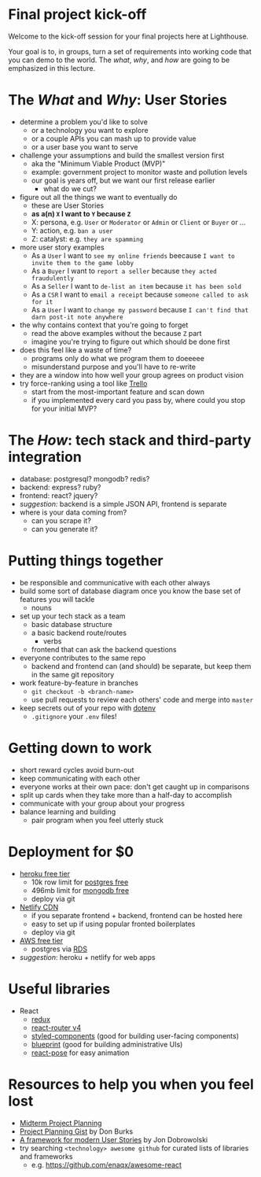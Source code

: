 # Final project kick-off
Welcome to the kick-off session for your final projects here at Lighthouse.

Your goal is to, in groups, turn a set of requirements into working code that you can demo to the world. The *what*, *why*, and *how* are going to be emphasized in this lecture.

# The *What* and *Why*: User Stories
* determine a problem you'd like to solve
  * or a technology you want to explore
  * or a couple APIs you can mash up to provide value
  * or a user base you want to serve
* challenge your assumptions and build the smallest version first
  * aka the "Minimum Viable Product (MVP)"
  * example: government project to monitor waste and pollution levels
  * our goal is years off, but we want our first release earlier
    * what do we cut?
* figure out all the things we want to eventually do
  * these are User Stories
  * **as a(n) `X` I want to `Y` because `Z`**
  * X: persona, e.g. `User` or `Moderator` or `Admin` or `Client` or `Buyer` or ...
  * Y: action, e.g. `ban a user`
  * Z: catalyst: e.g. `they are spamming`
* more user story examples
  * As a `User` I want to `see my online friends` beecause `I want to invite them to the game lobby`
  * As a `Buyer` I want to `report a seller` because `they acted fraudulently`
  * As a `Seller` I want to `de-list an item` because `it has been sold`
  * As a `CSR` I want to `email a receipt` because `someone called to ask for it`
  * As a `User` I want to `change my password` because `I can't find that darn post-it note anywhere`
* the why contains context that you're going to forget
  * read the above examples without the because `Z` part
  * imagine you're trying to figure out which should be done first
* does this feel like a waste of time?
  * programs only do what we program them to doeeeee
  * misunderstand purpose and you'll have to re-write
* they are a window into how well your group agrees on product vision
* try force-ranking using a tool like [Trello](https://trello.com)
  * start from the most-important feature and scan down
  * if you implemented every card you pass by, where could you stop for your initial MVP?

# The *How*: tech stack and third-party integration
* database: postgresql? mongodb? redis?
* backend: express? ruby?
* frontend: react? jquery?
* *suggestion:* backend is a simple JSON API, frontend is separate
* where is your data coming from?
  * can you scrape it?
  * can you generate it?

# Putting things together
* be responsible and communicative with each other always
* build some sort of database diagram once you know the base set of features you will tackle
  * nouns
* set up your tech stack as a team
  * basic database structure
  * a basic backend route/routes
    * verbs
  * frontend that can ask the backend questions
* everyone contributes to the same repo
  * backend and frontend can (and should) be separate, but keep them in the same git repository
* work feature-by-feature in branches
  * `git checkout -b <branch-name>`
  * use pull requests to review each others' code and merge into `master`
* keep secrets out of your repo with [dotenv](https://www.npmjs.com/package/dotenv) 
  * `.gitignore` your `.env` files!

# Getting down to work
* short reward cycles avoid burn-out
* keep communicating with each other
* everyone works at their own pace: don't get caught up in comparisons
* split up cards when they take more than a half-day to accomplish
* communicate with your group about your progress
* balance learning and building
  * pair program when you feel utterly stuck

# Deployment for $0
* [heroku free tier](https://www.heroku.com/pricing)
  * 10k row limit for [postgres free](https://elements.heroku.com/addons/heroku-postgresql)
  * 496mb limit for [mongodb free](https://elements.heroku.com/addons/mongolab)
  * deploy via git
* [Netlify CDN](https://www.netlify.com/pricing/)
  * if you separate frontend + backend, frontend can be hosted here
  * easy to set up if using popular fronted boilerplates
  * deploy via git
* [AWS free tier](https://aws.amazon.com/free/free-tier/)
  * postgres via [RDS](https://aws.amazon.com/rds/free/)
* *suggestion*: heroku + netlify for web apps

# Useful libraries
* React
  * [redux](https://redux.js.org/)
  * [react-router v4](https://reacttraining.com/react-router/core/guides/philosophy)
  * [styled-components](https://www.styled-components.com/) (good for building user-facing components)
  * [blueprint](https://blueprintjs.com/) (good for building administrative UIs)
  * [react-pose](https://popmotion.io/pose/) for easy animation  

# Resources to help you when you feel lost
* [Midterm Project Planning](https://web.compass.lighthouselabs.ca/projects/w4-midterm-proj?day_number=w04d3)
* [Project Planning Gist](https://gist.github.com/donburks/cea96314bec69ecb5a55) by Don Burks
* [A framework for modern User Stories](https://medium.com/@jonatisokon/a-framework-for-user-stories-bc3dc323eca9) by Jon Dobrowolski
* try searching `<technology> awesome github` for curated lists of libraries and frameworks
  * e.g. https://github.com/enaqx/awesome-react

